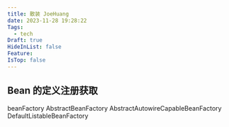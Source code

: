 ```yaml
---
title: 散装 JoeHuang
date: 2023-11-28 19:28:22
Tags:
  - tech
Draft: true
HideInList: false
Feature: 
IsTop: false
---
```


## Bean 的定义注册获取

beanFactory
AbstractBeanFactory
AbstractAutowireCapableBeanFactory
DefaultListableBeanFactory





<!--more-->